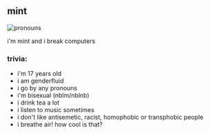 ## mint
![pronouns](https://img.shields.io/endpoint?url=https://pronoundb.org/shields/605b49450a76712a6e5fdd29&style=plastic&color=9262d6)

i'm mint and i break computers

### trivia:

- i'm 17 years old
- i am genderfluid
- i go by any pronouns
- i'm bisexual (nblm/nblnb)
- i drink tea a lot
- i listen to music sometimes
- i don't like antisemetic, racist, homophobic or transphobic people
- i breathe air! how cool is that?
